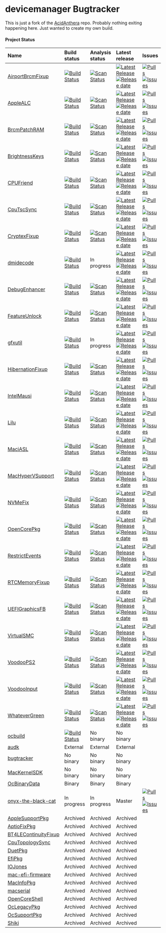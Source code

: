 devicemanager Bugtracker
======================

This is just a fork of the [AcidAnthera](https://github.com/acidanthera/bugtracker) repo. Probably nothing exiting happening here. Just wanted to create my own build. 

#### Project Status

| Name | Build status | Analysis status| Latest release | Issues                          |
|:-----|:-------------|:---------------|:---------------|:--------------------------------|
[AirportBrcmFixup](https://github.com/devicemanager/AirportBrcmFixup) | [![Build Status](https://github.com/devicemanager/AirportBrcmFixup/actions/workflows/main.yml/badge.svg?branch=master)](https://github.com/devicemanager/AirportBrcmFixup/actions) | [![Scan Status](https://scan.coverity.com/projects/16401/badge.svg?flat=1)](https://scan.coverity.com/projects/16401) | [![Latest Release](https://img.shields.io/github/release/devicemanager/AirportBrcmFixup.svg?style=flat-square&label=)](https://github.com/devicemanager/AirportBrcmFixup/releases)[![Release date](https://img.shields.io/github/release-date/devicemanager/AirportBrcmFixup.svg?style=flat-square&color=informational&label=)](https://github.com/devicemanager/AirportBrcmFixup/releases) | [![Pulls](https://img.shields.io/github/issues-pr-raw/devicemanager/AirportBrcmFixup.svg?style=flat-square&color=informational&label=pulls)](https://github.com/devicemanager/AirportBrcmFixup/pulls) [![Issues](https://img.shields.io/github/issues-raw/devicemanager/bugtracker/project:airport.svg?style=flat-square&color=informational&label=issues)](https://github.com/devicemanager/bugtracker/issues?q=is%3Aopen+is%3Aissue+label%3Aproject%3Aairport)
[AppleALC](https://github.com/devicemanager/AppleALC) | [![Build Status](https://github.com/devicemanager/AppleALC/actions/workflows/main.yml/badge.svg?branch=master)](https://github.com/devicemanager/AppleALC/actions) | [![Scan Status](https://scan.coverity.com/projects/16166/badge.svg?flat=1)](https://scan.coverity.com/projects/16166) | [![Latest Release](https://img.shields.io/github/release/devicemanager/AppleALC.svg?style=flat-square&label=)](https://github.com/devicemanager/AppleALC/releases)[![Release date](https://img.shields.io/github/release-date/devicemanager/AppleALC.svg?style=flat-square&color=informational&label=)](https://github.com/devicemanager/AppleALC/releases) | [![Pulls](https://img.shields.io/github/issues-pr-raw/devicemanager/AppleALC.svg?style=flat-square&color=informational&label=pulls)](https://github.com/devicemanager/AppleALC/pulls) [![Issues](https://img.shields.io/github/issues-raw/devicemanager/bugtracker/project:alc.svg?style=flat-square&color=informational&label=issues)](https://github.com/devicemanager/bugtracker/issues?q=is%3Aopen+is%3Aissue+label%3Aproject%3Aalc)
[BrcmPatchRAM](https://github.com/devicemanager/BrcmPatchRAM) | [![Build Status](https://github.com/devicemanager/BrcmPatchRAM/actions/workflows/main.yml/badge.svg?branch=master)](https://github.com/devicemanager/BrcmPatchRAM/actions) | [![Scan Status](https://scan.coverity.com/projects/22191/badge.svg?flat=1)](https://scan.coverity.com/projects/22191) | [![Latest Release](https://img.shields.io/github/release/devicemanager/BrcmPatchRAM.svg?style=flat-square&label=)](https://github.com/devicemanager/BrcmPatchRAM/releases)[![Release date](https://img.shields.io/github/release-date/devicemanager/BrcmPatchRAM.svg?style=flat-square&color=informational&label=)](https://github.com/devicemanager/BrcmPatchRAM/releases) | [![Pulls](https://img.shields.io/github/issues-pr-raw/devicemanager/BrcmPatchRAM.svg?style=flat-square&color=informational&label=pulls)](https://github.com/devicemanager/BrcmPatchRAM/pulls) [![Issues](https://img.shields.io/github/issues-raw/devicemanager/bugtracker/project:brcm.svg?style=flat-square&color=informational&label=issues)](https://github.com/devicemanager/bugtracker/issues?q=is%3Aopen+is%3Aissue+label%3Aproject%3Abrcm)
[BrightnessKeys](https://github.com/devicemanager/BrightnessKeys) | [![Build Status](https://github.com/devicemanager/BrightnessKeys/actions/workflows/main.yml/badge.svg?branch=master)](https://github.com/devicemanager/BrightnessKeys/actions) | [![Scan Status](https://scan.coverity.com/projects/22193/badge.svg?flat=1)](https://scan.coverity.com/projects/22193) | [![Latest Release](https://img.shields.io/github/release/devicemanager/BrightnessKeys.svg?style=flat-square&label=)](https://github.com/devicemanager/BrightnessKeys/releases)[![Release date](https://img.shields.io/github/release-date/devicemanager/BrightnessKeys.svg?style=flat-square&color=informational&label=)](https://github.com/devicemanager/BrightnessKeys/releases) | [![Pulls](https://img.shields.io/github/issues-pr-raw/devicemanager/BrightnessKeys.svg?style=flat-square&color=informational&label=pulls)](https://github.com/devicemanager/BrightnessKeys/pulls) [![Issues](https://img.shields.io/github/issues-raw/devicemanager/bugtracker/project:brkeys.svg?style=flat-square&color=informational&label=issues)](https://github.com/devicemanager/bugtracker/issues?q=is%3Aopen+is%3Aissue+label%3Aproject%3Abrkeys)
[CPUFriend](https://github.com/devicemanager/CPUFriend) | [![Build Status](https://github.com/devicemanager/CPUFriend/actions/workflows/main.yml/badge.svg?branch=master)](https://github.com/devicemanager/CPUFriend/actions) | [![Scan Status](https://scan.coverity.com/projects/16841/badge.svg?flat=1)](https://scan.coverity.com/projects/16841) | [![Latest Release](https://img.shields.io/github/release/devicemanager/CPUFriend.svg?style=flat-square&label=)](https://github.com/devicemanager/CPUFriend/releases)[![Release date](https://img.shields.io/github/release-date/devicemanager/CPUFriend.svg?style=flat-square&color=informational&label=)](https://github.com/devicemanager/CPUFriend/releases) | [![Pulls](https://img.shields.io/github/issues-pr-raw/devicemanager/CPUFriend.svg?style=flat-square&color=informational&label=pulls)](https://github.com/devicemanager/CPUFriend/pulls) [![Issues](https://img.shields.io/github/issues-raw/devicemanager/bugtracker/project:cpuf.svg?style=flat-square&color=informational&label=issues)](https://github.com/devicemanager/bugtracker/issues?q=is%3Aopen+is%3Aissue+label%3Aproject%3Acpuf)
[CpuTscSync](https://github.com/devicemanager/CpuTscSync) | [![Build Status](https://github.com/devicemanager/CpuTscSync/actions/workflows/main.yml/badge.svg?branch=master)](https://github.com/devicemanager/CpuTscSync/actions) | [![Scan Status](https://scan.coverity.com/projects/22194/badge.svg?flat=1)](https://scan.coverity.com/projects/22194) | [![Latest Release](https://img.shields.io/github/release/devicemanager/CpuTscSync.svg?style=flat-square&label=)](https://github.com/devicemanager/CpuTscSync/releases)[![Release date](https://img.shields.io/github/release-date/devicemanager/CpuTscSync.svg?style=flat-square&color=informational&label=)](https://github.com/devicemanager/CpuTscSync/releases) | [![Pulls](https://img.shields.io/github/issues-pr-raw/devicemanager/CpuTscSync.svg?style=flat-square&color=informational&label=pulls)](https://github.com/devicemanager/CpuTscSync/pulls) [![Issues](https://img.shields.io/github/issues-raw/devicemanager/bugtracker/project:tscs.svg?style=flat-square&color=informational&label=issues)](https://github.com/devicemanager/bugtracker/issues?q=is%3Aopen+is%3Aissue+label%3Aproject%3Atscs)
[CryptexFixup](https://github.com/devicemanager/CryptexFixup) | [![Build Status](https://github.com/devicemanager/CryptexFixup/actions/workflows/main.yml/badge.svg?branch=master)](https://github.com/devicemanager/CryptexFixup/actions) | [![Scan Status](https://scan.coverity.com/projects/26230/badge.svg?flat=1)](https://scan.coverity.com/projects/26230) | [![Latest Release](https://img.shields.io/github/release/devicemanager/CryptexFixup.svg?style=flat-square&label=)](https://github.com/devicemanager/CryptexFixup/releases)[![Release date](https://img.shields.io/github/release-date/devicemanager/CryptexFixup.svg?style=flat-square&color=informational&label=)](https://github.com/devicemanager/CryptexFixup/releases) | [![Pulls](https://img.shields.io/github/issues-pr-raw/devicemanager/CryptexFixup.svg?style=flat-square&color=informational&label=pulls)](https://github.com/devicemanager/CryptexFixup/pulls) [![Issues](https://img.shields.io/github/issues-raw/devicemanager/bugtracker/project:crypt.svg?style=flat-square&color=informational&label=issues)](https://github.com/devicemanager/bugtracker/issues?q=is%3Aopen+is%3Aissue+label%3Aproject%3Acrypt)
[dmidecode](https://github.com/devicemanager/dmidecode) | [![Build Status](https://github.com/devicemanager/dmidecode/actions/workflows/main.yml/badge.svg?branch=master)](https://github.com/devicemanager/dmidecode/actions) | In progress | [![Latest Release](https://img.shields.io/github/release/devicemanager/dmidecode.svg?style=flat-square&label=)](https://github.com/devicemanager/dmidecode/releases)[![Release date](https://img.shields.io/github/release-date/devicemanager/dmidecode.svg?style=flat-square&color=informational&label=)](https://github.com/devicemanager/dmidecode/releases) | [![Pulls](https://img.shields.io/github/issues-pr-raw/devicemanager/dmidecode.svg?style=flat-square&color=informational&label=pulls)](https://github.com/devicemanager/dmidecode/pulls) [![Issues](https://img.shields.io/github/issues-raw/devicemanager/bugtracker/project:dmi.svg?style=flat-square&color=informational&label=issues)](https://github.com/devicemanager/bugtracker/issues?q=is%3Aopen+is%3Aissue+label%3Aproject%3Admi)
[DebugEnhancer](https://github.com/devicemanager/DebugEnhancer) | [![Build Status](https://github.com/devicemanager/DebugEnhancer/actions/workflows/main.yml/badge.svg?branch=master)](https://github.com/devicemanager/DebugEnhancer/actions) | [![Scan Status](https://scan.coverity.com/projects/22205/badge.svg?flat=1)](https://scan.coverity.com/projects/22205) | [![Latest Release](https://img.shields.io/github/release/devicemanager/DebugEnhancer.svg?style=flat-square&label=)](https://github.com/devicemanager/DebugEnhancer/releases)[![Release date](https://img.shields.io/github/release-date/devicemanager/DebugEnhancer.svg?style=flat-square&color=informational&label=)](https://github.com/devicemanager/dmidecode/releases) | [![Pulls](https://img.shields.io/github/issues-pr-raw/devicemanager/DebugEnhancer.svg?style=flat-square&color=informational&label=pulls)](https://github.com/devicemanager/DebugEnhancer/pulls) [![Issues](https://img.shields.io/github/issues-raw/devicemanager/bugtracker/project:dbgenhancer.svg?style=flat-square&color=informational&label=issues)](https://github.com/devicemanager/bugtracker/issues?q=is%3Aopen+is%3Aissue+label%3Aproject%3Adbgenhancer)
[FeatureUnlock](https://github.com/devicemanager/FeatureUnlock) | [![Build Status](https://github.com/devicemanager/FeatureUnlock/actions/workflows/main.yml/badge.svg?branch=master)](https://github.com/devicemanager/FeatureUnlock/actions) | [![Scan Status](https://scan.coverity.com/projects/23354/badge.svg?flat=1)](https://scan.coverity.com/projects/23354) | [![Latest Release](https://img.shields.io/github/release/devicemanager/FeatureUnlock.svg?style=flat-square&label=)](https://github.com/devicemanager/FeatureUnlock/releases)[![Release date](https://img.shields.io/github/release-date/devicemanager/FeatureUnlock.svg?style=flat-square&color=informational&label=)](https://github.com/devicemanager/FeatureUnlock/releases) | [![Pulls](https://img.shields.io/github/issues-pr-raw/devicemanager/FeatureUnlock.svg?style=flat-square&color=informational&label=pulls)](https://github.com/devicemanager/FeatureUnlock/pulls) [![Issues](https://img.shields.io/github/issues-raw/devicemanager/bugtracker/project:unlock.svg?style=flat-square&color=informational&label=issues)](https://github.com/devicemanager/bugtracker/issues?q=is%3Aopen+is%3Aissue+label%3Aproject%3Aunlock)
[gfxutil](https://github.com/devicemanager/gfxutil) | [![Build Status](https://github.com/devicemanager/gfxutil/actions/workflows/main.yml/badge.svg?branch=master)](https://github.com/devicemanager/gfxutil/actions) | In progress | [![Latest Release](https://img.shields.io/github/release/devicemanager/gfxutil.svg?style=flat-square&label=)](https://github.com/devicemanager/gfxutil/releases)[![Release date](https://img.shields.io/github/release-date/devicemanager/gfxutil.svg?style=flat-square&color=informational&label=)](https://github.com/devicemanager/gfxutil/releases) | [![Pulls](https://img.shields.io/github/issues-pr-raw/devicemanager/gfxutil.svg?style=flat-square&color=informational&label=pulls)](https://github.com/devicemanager/gfxutil/pulls) [![Issues](https://img.shields.io/github/issues-raw/devicemanager/bugtracker/project:gfxutil.svg?style=flat-square&color=informational&label=issues)](https://github.com/devicemanager/bugtracker/issues?q=is%3Aopen+is%3Aissue+label%3Aproject%3Agfxutil)
[HibernationFixup](https://github.com/devicemanager/HibernationFixup) | [![Build Status](https://github.com/devicemanager/HibernationFixup/actions/workflows/main.yml/badge.svg?branch=master)](https://github.com/devicemanager/HibernationFixup/actions) | [![Scan Status](https://scan.coverity.com/projects/16402/badge.svg?flat=1)](https://scan.coverity.com/projects/16402) | [![Latest Release](https://img.shields.io/github/release/devicemanager/HibernationFixup.svg?style=flat-square&label=)](https://github.com/devicemanager/HibernationFixup/releases)[![Release date](https://img.shields.io/github/release-date/devicemanager/HibernationFixup.svg?style=flat-square&color=informational&label=)](https://github.com/devicemanager/HibernationFixup/releases) | [![Pulls](https://img.shields.io/github/issues-pr-raw/devicemanager/HibernationFixup.svg?style=flat-square&color=informational&label=pulls)](https://github.com/devicemanager/HibernationFixup/pulls) [![Issues](https://img.shields.io/github/issues-raw/devicemanager/bugtracker/project:hbfx.svg?style=flat-square&color=informational&label=issues)](https://github.com/devicemanager/bugtracker/issues?q=is%3Aopen+is%3Aissue+label%3Aproject%3Ahbfx)
[IntelMausi](https://github.com/devicemanager/IntelMausi) | [![Build Status](https://github.com/devicemanager/IntelMausi/actions/workflows/main.yml/badge.svg?branch=master)](https://github.com/devicemanager/IntelMausi/actions) | [![Scan Status](https://scan.coverity.com/projects/18406/badge.svg?flat=1)](https://scan.coverity.com/projects/18406) | [![Latest Release](https://img.shields.io/github/release/devicemanager/IntelMausi.svg?style=flat-square&label=)](https://github.com/devicemanager/IntelMausi/releases)[![Release date](https://img.shields.io/github/release-date/devicemanager/IntelMausi.svg?style=flat-square&color=informational&label=)](https://github.com/devicemanager/IntelMausi/releases) | [![Pulls](https://img.shields.io/github/issues-pr-raw/devicemanager/IntelMausi.svg?style=flat-square&color=informational&label=pulls)](https://github.com/devicemanager/IntelMausi/pulls) [![Issues](https://img.shields.io/github/issues-raw/devicemanager/bugtracker/project:mausi.svg?style=flat-square&color=informational&label=issues)](https://github.com/devicemanager/bugtracker/issues?q=is%3Aopen+is%3Aissue+label%3Aproject%3Amausi)
[Lilu](https://github.com/devicemanager/Lilu) | [![Build Status](https://github.com/devicemanager/Lilu/actions/workflows/main.yml/badge.svg?branch=master)](https://github.com/devicemanager/Lilu/actions) | [![Scan Status](https://scan.coverity.com/projects/16137/badge.svg?flat=1)](https://scan.coverity.com/projects/16137) | [![Latest Release](https://img.shields.io/github/release/devicemanager/Lilu.svg?style=flat-square&label=)](https://github.com/devicemanager/Lilu/releases)[![Release date](https://img.shields.io/github/release-date/devicemanager/Lilu.svg?style=flat-square&color=informational&label=)](https://github.com/devicemanager/Lilu/releases) | [![Pulls](https://img.shields.io/github/issues-pr-raw/devicemanager/Lilu.svg?style=flat-square&color=informational&label=pulls)](https://github.com/devicemanager/Lilu/pulls) [![Issues](https://img.shields.io/github/issues-raw/devicemanager/bugtracker/project:lilu.svg?style=flat-square&color=informational&label=issues)](https://github.com/devicemanager/bugtracker/issues?q=is%3Aopen+is%3Aissue+label%3Aproject%3Alilu)
[MaciASL](https://github.com/devicemanager/MaciASL) | [![Build Status](https://github.com/devicemanager/MaciASL/actions/workflows/main.yml/badge.svg?branch=master)](https://github.com/devicemanager/MaciASL/actions) | [![Scan Status](https://scan.coverity.com/projects/16447/badge.svg?flat=1)](https://scan.coverity.com/projects/16447) | [![Latest Release](https://img.shields.io/github/release/devicemanager/MaciASL.svg?style=flat-square&label=)](https://github.com/devicemanager/MaciASL/releases)[![Release date](https://img.shields.io/github/release-date/devicemanager/MaciASL.svg?style=flat-square&color=informational&label=)](https://github.com/devicemanager/MaciASL/releases) | [![Pulls](https://img.shields.io/github/issues-pr-raw/devicemanager/MaciASL.svg?style=flat-square&color=informational&label=pulls)](https://github.com/devicemanager/MaciASL/pulls) [![Issues](https://img.shields.io/github/issues-raw/devicemanager/bugtracker/project:iasl.svg?style=flat-square&color=informational&label=issues)](https://github.com/devicemanager/bugtracker/issues?q=is%3Aopen+is%3Aissue+label%3Aproject%3Aiasl)
[MacHyperVSupport](https://github.com/devicemanager/MacHyperVSupport) | [![Build Status](https://github.com/devicemanager/MacHyperVSupport/actions/workflows/main.yml/badge.svg?branch=master)](https://github.com/devicemanager/MacHyperVSupport/actions) | [![Scan Status](https://scan.coverity.com/projects/23212/badge.svg?flat=1)](https://scan.coverity.com/projects/23212) | [![Latest Release](https://img.shields.io/github/release/devicemanager/MacHyperVSupport.svg?style=flat-square&label=)](https://github.com/devicemanager/MacHyperVSupport/releases)[![Release date](https://img.shields.io/github/release-date/devicemanager/MacHyperVSupport.svg?style=flat-square&color=informational&label=)](https://github.com/devicemanager/MacHyperVSupport/releases) | [![Pulls](https://img.shields.io/github/issues-pr-raw/devicemanager/MacHyperVSupport.svg?style=flat-square&color=informational&label=pulls)](https://github.com/devicemanager/MacHyperVSupport/pulls) [![Issues](https://img.shields.io/github/issues-raw/devicemanager/bugtracker/project:hyper.svg?style=flat-square&color=informational&label=issues)](https://github.com/devicemanager/bugtracker/issues?q=is%3Aopen+is%3Aissue+label%3Aproject%3Ahyperv)
[NVMeFix](https://github.com/devicemanager/NVMeFix) | [![Build Status](https://github.com/devicemanager/NVMeFix/actions/workflows/main.yml/badge.svg?branch=master)](https://github.com/devicemanager/NVMeFix/actions) | [![Scan Status](https://scan.coverity.com/projects/22192/badge.svg?flat=1)](https://scan.coverity.com/projects/22192) | [![Latest Release](https://img.shields.io/github/release/devicemanager/NVMeFix.svg?style=flat-square&label=)](https://github.com/devicemanager/NVMeFix/releases)[![Release date](https://img.shields.io/github/release-date/devicemanager/NVMeFix.svg?style=flat-square&color=informational&label=)](https://github.com/devicemanager/NVMeFix/releases) | [![Pulls](https://img.shields.io/github/issues-pr-raw/devicemanager/NVMeFix.svg?style=flat-square&color=informational&label=pulls)](https://github.com/devicemanager/NVMeFix/pulls) [![Issues](https://img.shields.io/github/issues-raw/devicemanager/bugtracker/project:nvme.svg?style=flat-square&color=informational&label=issues)](https://github.com/devicemanager/bugtracker/issues?q=is%3Aopen+is%3Aissue+label%3Aproject%3Anvme)
[OpenCorePkg](https://github.com/devicemanager/OpenCorePkg) | [![Build Status](https://github.com/devicemanager/OpenCorePkg/actions/workflows/build.yml/badge.svg?branch=master)](https://github.com/devicemanager/OpenCorePkg/actions) | [![Scan Status](https://scan.coverity.com/projects/18169/badge.svg?flat=1)](https://scan.coverity.com/projects/18169) | [![Latest Release](https://img.shields.io/github/release/devicemanager/OpenCorePkg.svg?style=flat-square&label=)](https://github.com/devicemanager/OpenCorePkg/releases)[![Release date](https://img.shields.io/github/release-date/devicemanager/OpenCorePkg.svg?style=flat-square&color=informational&label=)](https://github.com/devicemanager/OpenCorePkg/releases) | [![Pulls](https://img.shields.io/github/issues-pr-raw/devicemanager/OpenCorePkg.svg?style=flat-square&color=informational&label=pulls)](https://github.com/devicemanager/OpenCorePkg/pulls) [![Issues](https://img.shields.io/github/issues-raw/devicemanager/bugtracker/project:oc.svg?style=flat-square&color=informational&label=issues)](https://github.com/devicemanager/bugtracker/issues?q=is%3Aopen+is%3Aissue+label%3Aproject%3Aoc)
[RestrictEvents](https://github.com/devicemanager/RestrictEvents) | [![Build Status](https://github.com/devicemanager/RestrictEvents/actions/workflows/main.yml/badge.svg?branch=master)](https://github.com/devicemanager/RestrictEvents/actions) | [![Scan Status](https://scan.coverity.com/projects/22252/badge.svg?flat=1)](https://scan.coverity.com/projects/22252) | [![Latest Release](https://img.shields.io/github/release/devicemanager/RestrictEvents.svg?style=flat-square&label=)](https://github.com/devicemanager/RestrictEvents/releases)[![Release date](https://img.shields.io/github/release-date/devicemanager/RestrictEvents.svg?style=flat-square&color=informational&label=)](https://github.com/devicemanager/RestrictEvents/releases) | [![Pulls](https://img.shields.io/github/issues-pr-raw/devicemanager/RestrictEvents.svg?style=flat-square&color=informational&label=pulls)](https://github.com/devicemanager/RestrictEvents/pulls) [![Issues](https://img.shields.io/github/issues-raw/devicemanager/bugtracker/project:rev.svg?style=flat-square&color=informational&label=issues)](https://github.com/devicemanager/bugtracker/issues?q=is%3Aopen+is%3Aissue+label%3Aproject%3Arev)
[RTCMemoryFixup](https://github.com/devicemanager/RTCMemoryFixup) | [![Build Status](https://github.com/devicemanager/RTCMemoryFixup/actions/workflows/main.yml/badge.svg?branch=master)](https://github.com/devicemanager/RTCMemoryFixup/actions) | [![Scan Status](https://scan.coverity.com/projects/22195/badge.svg?flat=1)](https://scan.coverity.com/projects/22195) | [![Latest Release](https://img.shields.io/github/release/devicemanager/RTCMemoryFixup.svg?style=flat-square&label=)](https://github.com/devicemanager/RTCMemoryFixup/releases)[![Release date](https://img.shields.io/github/release-date/devicemanager/RTCMemoryFixup.svg?style=flat-square&color=informational&label=)](https://github.com/devicemanager/RTCMemoryFixup/releases) | [![Pulls](https://img.shields.io/github/issues-pr-raw/devicemanager/RTCMemoryFixup.svg?style=flat-square&color=informational&label=pulls)](https://github.com/devicemanager/RTCMemoryFixup/pulls) [![Issues](https://img.shields.io/github/issues-raw/devicemanager/bugtracker/project:rtc.svg?style=flat-square&color=informational&label=issues)](https://github.com/devicemanager/bugtracker/issues?q=is%3Aopen+is%3Aissue+label%3Aproject%3Artc)
[UEFIGraphicsFB](https://github.com/devicemanager/UEFIGraphicsFB) | [![Build Status](https://github.com/devicemanager/UEFIGraphicsFB/actions/workflows/main.yml/badge.svg?branch=master)](https://github.com/devicemanager/UEFIGraphicsFB/actions) | [![Scan Status](https://scan.coverity.com/projects/23074/badge.svg?flat=1)](https://scan.coverity.com/projects/23074) | [![Latest Release](https://img.shields.io/github/release/devicemanager/UEFIGraphicsFB.svg?style=flat-square&label=)](https://github.com/devicemanager/UEFIGraphicsFB/releases)[![Release date](https://img.shields.io/github/release-date/devicemanager/UEFIGraphicsFB.svg?style=flat-square&color=informational&label=)](https://github.com/devicemanager/UEFIGraphicsFB/releases) | [![Pulls](https://img.shields.io/github/issues-pr-raw/devicemanager/UEFIGraphicsFB.svg?style=flat-square&color=informational&label=pulls)](https://github.com/devicemanager/UEFIGraphicsFB/pulls) [![Issues](https://img.shields.io/github/issues-raw/devicemanager/bugtracker/project:uefig.svg?style=flat-square&color=informational&label=issues)](https://github.com/devicemanager/bugtracker/issues?q=is%3Aopen+is%3Aissue+label%3Aproject%3Auefig)
[VirtualSMC](https://github.com/devicemanager/VirtualSMC) | [![Build Status](https://github.com/devicemanager/VirtualSMC/actions/workflows/main.yml/badge.svg?branch=master)](https://github.com/devicemanager/VirtualSMC/actions) | [![Scan Status](https://scan.coverity.com/projects/16571/badge.svg?flat=1)](https://scan.coverity.com/projects/16571) | [![Latest Release](https://img.shields.io/github/release/devicemanager/VirtualSMC.svg?style=flat-square&label=)](https://github.com/devicemanager/VirtualSMC/releases)[![Release date](https://img.shields.io/github/release-date/devicemanager/VirtualSMC.svg?style=flat-square&color=informational&label=)](https://github.com/devicemanager/VirtualSMC/releases) | [![Pulls](https://img.shields.io/github/issues-pr-raw/devicemanager/VirtualSMC.svg?style=flat-square&color=informational&label=pulls)](https://github.com/devicemanager/VirtualSMC/pulls) [![Issues](https://img.shields.io/github/issues-raw/devicemanager/bugtracker/project:vsmc.svg?style=flat-square&color=informational&label=issues)](https://github.com/devicemanager/bugtracker/issues?q=is%3Aopen+is%3Aissue+label%3Aproject%3Avsmc)
[VoodooPS2](https://github.com/devicemanager/VoodooPS2) | [![Build Status](https://github.com/devicemanager/VoodooPS2/actions/workflows/main.yml/badge.svg?branch=master)](https://github.com/devicemanager/VoodooPS2/actions) | [![Scan Status](https://scan.coverity.com/projects/22190/badge.svg?flat=1)](https://scan.coverity.com/projects/22190) | [![Latest Release](https://img.shields.io/github/release/devicemanager/VoodooPS2.svg?style=flat-square&label=)](https://github.com/devicemanager/VoodooPS2/releases)[![Release date](https://img.shields.io/github/release-date/devicemanager/VoodooPS2.svg?style=flat-square&color=informational&label=)](https://github.com/devicemanager/VoodooPS2/releases) | [![Pulls](https://img.shields.io/github/issues-pr-raw/devicemanager/VoodooPS2.svg?style=flat-square&color=informational&label=pulls)](https://github.com/devicemanager/VoodooPS2/pulls) [![Issues](https://img.shields.io/github/issues-raw/devicemanager/bugtracker/project:ps2.svg?style=flat-square&color=informational&label=issues)](https://github.com/devicemanager/bugtracker/issues?q=is%3Aopen+is%3Aissue+label%3Aproject%3Aps2)
[VoodooInput](https://github.com/devicemanager/VoodooInput) | [![Build Status](https://github.com/devicemanager/VoodooInput/actions/workflows/main.yml/badge.svg?branch=master)](https://github.com/devicemanager/VoodooInput/actions) | [![Scan Status](https://scan.coverity.com/projects/22196/badge.svg?flat=1)](https://scan.coverity.com/projects/22196) | [![Latest Release](https://img.shields.io/github/release/devicemanager/VoodooInput.svg?style=flat-square&label=)](https://github.com/devicemanager/VoodooInput/releases)[![Release date](https://img.shields.io/github/release-date/devicemanager/VoodooInput.svg?style=flat-square&color=informational&label=)](https://github.com/devicemanager/VoodooInput/releases) | [![Pulls](https://img.shields.io/github/issues-pr-raw/devicemanager/VoodooInput.svg?style=flat-square&color=informational&label=pulls)](https://github.com/devicemanager/VoodooInput/pulls) [![Issues](https://img.shields.io/github/issues-raw/devicemanager/bugtracker/project:input.svg?style=flat-square&color=informational&label=issues)](https://github.com/devicemanager/bugtracker/issues?q=is%3Aopen+is%3Aissue+label%3Aproject%3Ainput)
[WhateverGreen](https://github.com/devicemanager/WhateverGreen) | [![Build Status](https://github.com/devicemanager/WhateverGreen/actions/workflows/main.yml/badge.svg?branch=master)](https://github.com/devicemanager/WhateverGreen/actions) | [![Scan Status](https://scan.coverity.com/projects/16177/badge.svg?flat=1)](https://scan.coverity.com/projects/16177) | [![Latest Release](https://img.shields.io/github/release/devicemanager/WhateverGreen.svg?style=flat-square&label=)](https://github.com/devicemanager/WhateverGreen/releases)[![Release date](https://img.shields.io/github/release-date/devicemanager/WhateverGreen.svg?style=flat-square&color=informational&label=)](https://github.com/devicemanager/WhateverGreen/releases) | [![Pulls](https://img.shields.io/github/issues-pr-raw/devicemanager/WhateverGreen.svg?style=flat-square&color=informational&label=pulls)](https://github.com/devicemanager/WhateverGreen/pulls) [![Issues](https://img.shields.io/github/issues-raw/devicemanager/bugtracker/project:green.svg?style=flat-square&color=informational&label=issues)](https://github.com/devicemanager/bugtracker/issues?q=is%3Aopen+is%3Aissue+label%3Aproject%3Agreen)
[ocbuild](https://github.com/devicemanager/ocbuild) | [![Build Status](https://github.com/devicemanager/ocbuild/actions/workflows/main.yml/badge.svg?branch=master)](https://github.com/devicemanager/ocbuild/actions) | No binary | No binary
[audk](https://github.com/devicemanager/audk) | External | External | External
[bugtracker](https://github.com/devicemanager/bugtracker) | No binary | No binary | No binary
[MacKernelSDK](https://github.com/devicemanager/MacKernelSDK) | No binary | No binary | No binary
[OcBinaryData](https://github.com/devicemanager/OcBinaryData) | Binary | Binary | Binary
[onyx-the-black-cat](https://github.com/devicemanager/onyx-the-black-cat) | In progress | In progress | Master | [![Pulls](https://img.shields.io/github/issues-pr-raw/devicemanager/onyx-the-black-cat.svg?style=flat-square&color=informational&label=pulls)](https://github.com/devicemanager/onyx-the-black-cat/pulls) [![Issues](https://img.shields.io/github/issues-raw/devicemanager/bugtracker/project:onyx.svg?style=flat-square&color=informational&label=issues)](https://github.com/devicemanager/bugtracker/issues?q=is%3Aopen+is%3Aissue+label%3Aproject%3Aonyx)
[AppleSupportPkg](https://github.com/devicemanager/AppleSupportPkg) | Archived | Archived | Archived
[AptioFixPkg](https://github.com/devicemanager/AptioFixPkg) | Archived | Archived | Archived
[BT4LEContinuityFixup](https://github.com/devicemanager/BT4LEContinuityFixup) | Archived | Archived | Archived
[CpuTopologySync](https://github.com/devicemanager/CpuTopologySync) | Archived | Archived | Archived
[DuetPkg](https://github.com/devicemanager/DuetPkg) | Archived | Archived | Archived
[EfiPkg](https://github.com/devicemanager/EfiPkg) | Archived | Archived | Archived
[IOJones](https://github.com/devicemanager/IOJones) | Archived | Archived | Archived
[mac-efi-firmware](https://github.com/devicemanager/mac-efi-firmware) | Archived | Archived | Archived
[MacInfoPkg](https://github.com/devicemanager/MacInfoPkg) | Archived | Archived | Archived
[macserial](https://github.com/devicemanager/macserial) | Archived | Archived | Archived
[OpenCoreShell](https://github.com/devicemanager/OpenCoreShell) | Archived | Archived | Archived
[OcLegacyPkg](https://github.com/devicemanager/OcLegacyPkg) | Archived | Archived | Archived
[OcSupportPkg](https://github.com/devicemanager/OcSupportPkg) | Archived | Archived | Archived
[Shiki](https://github.com/devicemanager/Shiki) | Archived | Archived | Archived
